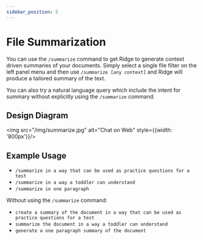```yaml
---
sidebar_position: 5
---
```


# File Summarization

You can use the `/summarize` command to get Ridge to generate context driven summaries of your documents.
Simply select a single file filter on the left panel menu and then use `/summarize [any context]` and Ridge
will produce a tailored summary of the text.

You can also try a natural language query which include the intent for summary without explicitly using the `/summarize` command.

## Design Diagram

<img src="/img/summarize.jpg" alt="Chat on Web" style={{width: '800px'}}/>

## Example Usage

* `/summarize in a way that can be used as practice questions for a test`
* `/summarize in a way a toddler can understand`
* `/summarize in one paragraph`

Without using the `/summarize` command:
* `create a summary of the document in a way that can be used as practice questions for a test`
* `summarize the document in a way a toddler can understand`
* `generate a one paragraph summary of the document`
